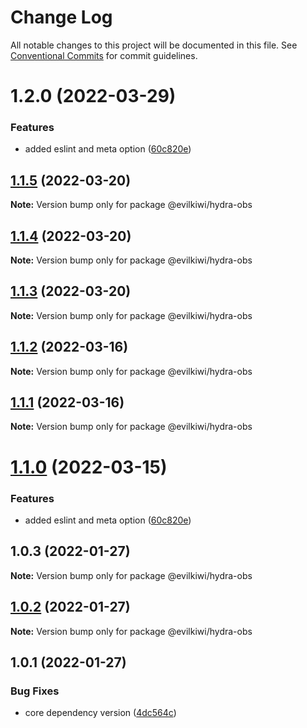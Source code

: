 # Change Log

All notable changes to this project will be documented in this file.
See [Conventional Commits](https://conventionalcommits.org) for commit guidelines.

# 1.2.0 (2022-03-29)


### Features

* added eslint and meta option ([60c820e](https://github.com/evilkiwi/hydra/commit/60c820e6c53250cdf3d35925a269e2142e2e89cf))





## [1.1.5](https://github.com/evilkiwi/hydra/compare/@evilkiwi/hydra-obs@1.1.4...@evilkiwi/hydra-obs@1.1.5) (2022-03-20)

**Note:** Version bump only for package @evilkiwi/hydra-obs





## [1.1.4](https://github.com/evilkiwi/hydra/compare/@evilkiwi/hydra-obs@1.1.3...@evilkiwi/hydra-obs@1.1.4) (2022-03-20)

**Note:** Version bump only for package @evilkiwi/hydra-obs





## [1.1.3](https://github.com/evilkiwi/hydra/compare/@evilkiwi/hydra-obs@1.1.2...@evilkiwi/hydra-obs@1.1.3) (2022-03-20)

**Note:** Version bump only for package @evilkiwi/hydra-obs





## [1.1.2](https://github.com/evilkiwi/hydra/compare/@evilkiwi/hydra-obs@1.1.1...@evilkiwi/hydra-obs@1.1.2) (2022-03-16)

**Note:** Version bump only for package @evilkiwi/hydra-obs





## [1.1.1](https://github.com/evilkiwi/hydra/compare/@evilkiwi/hydra-obs@1.1.0...@evilkiwi/hydra-obs@1.1.1) (2022-03-16)

**Note:** Version bump only for package @evilkiwi/hydra-obs





# [1.1.0](https://github.com/evilkiwi/hydra/compare/@evilkiwi/hydra-obs@1.0.3...@evilkiwi/hydra-obs@1.1.0) (2022-03-15)


### Features

* added eslint and meta option ([60c820e](https://github.com/evilkiwi/hydra/commit/60c820e6c53250cdf3d35925a269e2142e2e89cf))





## 1.0.3 (2022-01-27)

**Note:** Version bump only for package @evilkiwi/hydra-obs





## [1.0.2](https://github.com/evilkiwi/hydra/compare/@evilkiwi/hydra-obs@1.0.1...@evilkiwi/hydra-obs@1.0.2) (2022-01-27)

**Note:** Version bump only for package @evilkiwi/hydra-obs





## 1.0.1 (2022-01-27)


### Bug Fixes

* core dependency version ([4dc564c](https://github.com/evilkiwi/hydra/commit/4dc564cbff42c3780f0b32d1867a7dce97b27a28))
